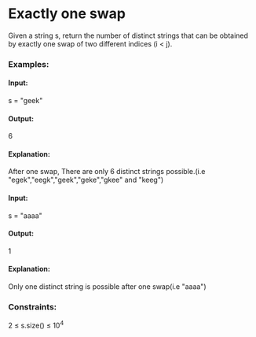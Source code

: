 # Exactly one swap
Given a string s, return the number of distinct strings that can be obtained by exactly one swap of two different indices (i < j).

### Examples:
#### Input:
s = "geek"
#### Output:
6
#### Explanation: 
After one swap, There are only 6 distinct strings possible.(i.e "egek","eegk","geek","geke","gkee" and "keeg") 

#### Input:
s = "aaaa"
#### Output:
1
#### Explanation: 
Only one distinct string is possible after one swap(i.e "aaaa")

### Constraints:
2 ≤ s.size() ≤ $`10^4`$



